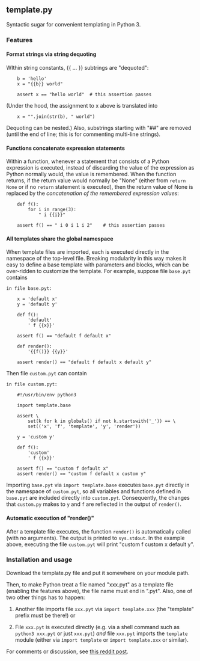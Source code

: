 ## template.py

Syntactic sugar for convenient templating in Python 3.

### Features

#### Format strings via string dequoting

WIthin string constants, {{ ... }} subtrings are "dequoted":

        b = 'hello'
        x = "{{b}} world"

        assert x == "hello world"  # this assertion passes

(Under the hood, the assignment to x above is translated into

        x = "".join(str(b), " world")

Dequoting can be nested.)  Also, substrings starting with "##" are
removed (until the end of line; this is for commenting multi-line
strings).

#### Functions concatenate expression statements

Within a function, whenever a statement that consists of a Python
expression is executed, instead of discarding the value of the
expression as Python normally would, the value is remembered.  When
the function returns, if the return value would normally be "None"
(either from `return None` or if no `return` statement is executed),
then the return value of None is replaced by the *concatenation of the
remembered expression values*:

        def f():
            for i in range(3):
                " i {{i}}"

        assert f() == " i 0 i 1 i 2"    # this assertion passes

#### All templates share the global namespace

When template files are imported, each is executed directly in the
namespace of the top-level file.  Breaking modularity in this way
makes it easy to define a base template with parameters and blocks,
which can be over-ridden to customize the template.  For example,
suppose file `base.pyt` contains

    in file base.pyt:

        x = 'default x'
        y = 'default y'
    
        def f():
            'default'
            ' f {{x}}'
    
        assert f() == "default f default x"
    
        def render():
            '{{f()}} {{y}}'
    
        assert render() == "default f default x default y"

Then file `custom.pyt` can contain

    in file custom.pyt:

        #!/usr/bin/env python3

        import template.base

        assert \
            set(k for k in globals() if not k.startswith('_')) == \
            set(('x', 'f', 'template', 'y', 'render'))
    
        y = 'custom y'
    
        def f():
            'custom'
            ' f {{x}}'
    
        assert f() == "custom f default x"
        assert render() == "custom f default x custom y"

Importing `base.pyt` via `import template.base` executes `base.pyt`
directly in the namespace of `custom.pyt`, so all variables and
functions defined in `base.pyt` are included directly into
`custom.pyt`.  Consequently, the changes that `custom.py` makes to `y`
and `f` are reflected in the output of `render()`.

#### Automatic execution of "render()"

After a template file executes, the function `render()` is
automatically called (with no arguments).  The output is printed to
`sys.stdout`.  In the example above, executing the file `custom.pyt`
will print "custom f custom x default y".

### Installation and usage

Download the template.py file and put it somewhere on your module path.

Then, to make Python treat a file named "xxx.pyt" as a template file
(enabling the features above), the file name must end in ".pyt".
Also, one of two other things has to happen:

1. Another file imports file `xxx.pyt` via `import template.xxx` (the
"template" prefix must be there!)  or

2. File `xxx.pyt` is executed directly (e.g. via a shell command such
as `python3 xxx.pyt` or just `xxx.pyt`) *and* file `xxx.pyt` imports
the `template` module (either via `import template` or `import
template.xxx` or similar).


For comments or discussion, see [this reddit post](https://www.reddit.com/r/Python/comments/3rfha8/syntactic_sugar_for_python_templating_rfc/).
